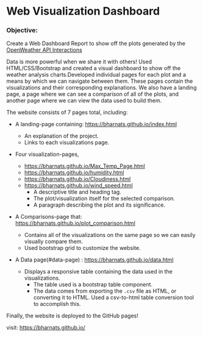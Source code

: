 # Web Visualization Dashboard
### Objective:
Create a Web Dashboard Report to show off the plots generated by the [OpenWeather API Interactions](https://github.com/bharnats/API_Interactions-WeatherPy)

Data is more powerful when we share it with others! Used HTML/CSS/Bootstrap and created a visual dashboard to show off the weather analysis charts.Developed individual pages for each plot and a means by which we can navigate between them. These pages contain the visualizations and their corresponding explanations. We also have a landing page, a page where we can see a comparison of all of the plots, and another page where we can view the data used to build them.

The website consists of 7 pages total, including:

* A landing-page containing: https://bharnats.github.io/index.html
  * An explanation of the project.
  * Links to each visualizations page.
  
* Four visualization-pages, 
   * https://bharnats.github.io/Max_Temp_Page.html
   * https://bharnats.github.io/humidity.html
   * https://bharnats.github.io/Cloudiness.html
   * https://bharnats.github.io/wind_speed.html
     * A descriptive title and heading tag.
     * The plot/visualization itself for the selected comparison.
     * A paragraph describing the plot and its significance.


* A Comparisons-page that: https://bharnats.github.io/plot_comparison.html
  * Contains all of the visualizations on the same page so we can easily visually compare them.
  * Used bootstrap grid to customize the website.   
  

* A Data page(#data-page) : https://bharnats.github.io/data.html
  * Displays a responsive table containing the data used in the visualizations.
    * The table used is a bootstrap table component.
    * The data comes from exporting the `.csv` file as HTML, or converting it to HTML. Used a csv-to-html table conversion tool to accomplish this.
    
Finally, the website is deployed to the GitHub pages!

visit: https://bharnats.github.io/
